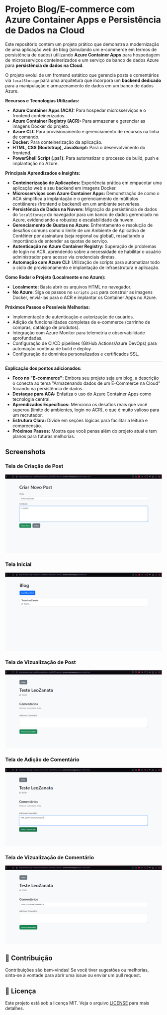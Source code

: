 # Projeto Blog/E-commerce com Azure Container Apps e Persistência de Dados na Cloud

Este repositório contém um projeto prático que demonstra a modernização de uma aplicação web de blog (simulando um e-commerce em termos de persistência de dados) utilizando **Azure Container Apps** para hospedagem de microsserviços conteinerizados e um serviço de banco de dados Azure para **persistência de dados na Cloud**.

O projeto evolui de um frontend estático que gerencia posts e comentários via `localStorage` para uma arquitetura que incorpora um **backend dedicado** para a manipulação e armazenamento de dados em um banco de dados Azure.

**Recursos e Tecnologias Utilizadas:**

* **Azure Container Apps (ACA):** Para hospedar microsserviços e o frontend conteinerizados.
* **Azure Container Registry (ACR):** Para armazenar e gerenciar as imagens Docker do projeto.
* **Azure CLI:** Para provisionamento e gerenciamento de recursos na linha de comando.
* **Docker:** Para conteinerização da aplicação.
* **HTML, CSS (Bootstrap), JavaScript:** Para o desenvolvimento do frontend.
* **PowerShell Script (.ps1):** Para automatizar o processo de build, push e implantação no Azure.

**Principais Aprendizados e Insights:**

* **Conteinerização de Aplicações:** Experiência prática em empacotar uma aplicação web e seu backend em imagens Docker.
* **Microsserviços com Azure Container Apps:** Demonstração de como o ACA simplifica a implantação e o gerenciamento de múltiplos contêineres (frontend e backend) em um ambiente serverless.
* **Persistência de Dados na Nuvem:** Migração da persistência de dados do `localStorage` do navegador para um banco de dados gerenciado no Azure, evidenciando a robustez e escalabilidade da nuvem.
* **Gerenciamento de Quotas no Azure:** Enfrentamento e resolução de desafios comuns como o limite de um Ambiente de Aplicativo de Contêiner por assinatura (seja regional ou global), ressaltando a importância de entender as quotas de serviço.
* **Autenticação no Azure Container Registry:** Superação de problemas de login no ACR, aprendendo sobre a necessidade de habilitar o usuário administrador para acesso via credenciais diretas.
* **Automação com Azure CLI:** Utilização de scripts para automatizar todo o ciclo de provisionamento e implantação de infraestrutura e aplicação.

**Como Rodar o Projeto (Localmente e no Azure):**

* **Localmente:** Basta abrir os arquivos HTML no navegador.
* **No Azure:** Siga os passos no `scripts.ps1` para construir as imagens Docker, enviá-las para o ACR e implantar os Container Apps no Azure.

**Próximos Passos e Possíveis Melhorias:**

* Implementação de autenticação e autorização de usuários.
* Adição de funcionalidades completas de e-commerce (carrinho de compras, catálogo de produtos).
* Integração com Azure Monitor para telemetria e observabilidade aprofundadas.
* Configuração de CI/CD pipelines (GitHub Actions/Azure DevOps) para automação contínua de build e deploy.
* Configuração de domínios personalizados e certificados SSL.

---

**Explicação dos pontos adicionados:**

* **Foco no "E-commerce":** Embora seu projeto seja um blog, a descrição o conecta ao tema "Armazenando dados de um E-Commerce na Cloud" focando na persistência de dados.
* **Destaque para ACA:** Enfatiza o uso do Azure Container Apps como tecnologia central.
* **Aprendizados Específicos:** Menciona os desafios reais que você superou (limite de ambientes, login no ACR), o que é muito valioso para um recrutador.
* **Estrutura Clara:** Divide em seções lógicas para facilitar a leitura e compreensão.
* **Próximos Passos:** Mostra que você pensa além do projeto atual e tem planos para futuras melhorias.

##  Screenshots

### Tela de Criação de Post
![Tela de Criação de Post](images/criar-post.png)

### Tela Inicial
![Tela Inicial](images/tela-inicial.png)

### Tela de Vizualização de Post
![Tela de Vizualização de Post](images/visualiza-post.png)

### Tela de Adição de Comentário
![Tela de Adição de Comentário](images/adiciona-comentarios.png)

### Tela de Vizualização de Comentário
![Tela de Vizualização de Comentário](images/ver-comentario.png)

## 🤝 Contribuição

Contribuições são bem-vindas! Se você tiver sugestões ou melhorias, sinta-se à vontade para abrir uma issue ou enviar um pull request.

## 📄 Licença

Este projeto está sob a licença MIT. Veja o arquivo [LICENSE](LICENSE) para mais detalhes.
